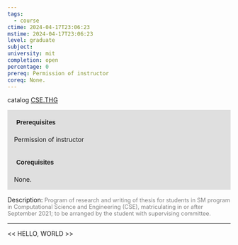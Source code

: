 ```yaml
---
tags:
  - course
ctime: 2024-04-17T23:06:23
mstime: 2024-04-17T23:06:23
level: graduate
subject: 
university: mit
completion: open
percentage: 0
prereq: Permission of instructor
coreq: None.
---
```


catalog [CSE.THG](http://student.mit.edu/catalog/mCSEa.html#CSE.THG)

<span style="display: block; padding: 15px; background-color: rgb(100, 100, 100, 0.2);"><font id="m_prereq23_0" style="display: block; font-family: Arial, sans-serif; font-weight: bold; padding: 5px">Prerequisites</font><br><span id="prereq23_0">Permission of instructor</span></span>
<span style="display: block; padding: 15px; background-color: rgb(100, 100, 100, 0.2);"><font id="m_coreq23_0" style="display: block; font-family: Arial, sans-serif; font-weight: bold; padding: 5px">Corequisites</font><br><span id="coreq23_0">None.</span></span>

<font style="">Description:</font>
<font style="color: grey; font-size: 0.8rem;">Program of research and writing of thesis for students in SM program in Computational Science and Engineering (CSE), matriculating in or after September 2021; to be arranged by the student with supervising committee.</font>



---

<< HELLO, WORLD >>

